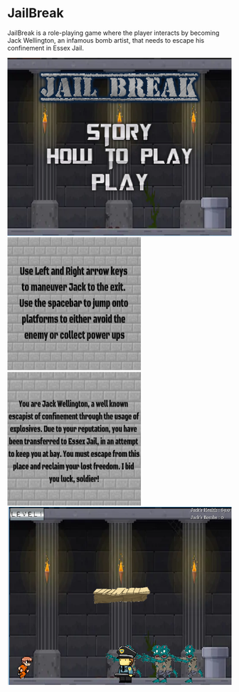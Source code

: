 <h1> JailBreak </h1>
<p> JailBreak is a role-playing game where the player interacts by becoming Jack Wellington, an infamous bomb artist, that needs to escape his confinement in Essex Jail.</p>


<img style="-webkit-user-select: none;" src="https://raw.githubusercontent.com/m1awu/Game-JailBreak/master/jb%20screen.PNG" height = "400">

<img style="-webkit-user-select: none;" src="https://raw.githubusercontent.com/m1awu/Game-JailBreak/master/ins1.png" width = "300" height = "300">

<img style="-webkit-user-select: none;" src="https://raw.githubusercontent.com/m1awu/Game-JailBreak/master/sImage.png" width = "300" height = "300">

<img style="-webkit-user-select: none;" src="https://raw.githubusercontent.com/m1awu/Game-JailBreak/master/Capture(Level%201).PNG" height = "400">
